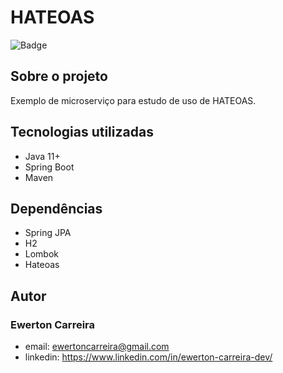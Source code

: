 # HATEOAS

![Badge](https://img.shields.io/badge/license-MIT-green?style=for-the-badge)

## Sobre o projeto

Exemplo de microserviço para estudo de uso de HATEOAS.

## Tecnologias utilizadas

- Java 11+
- Spring Boot
- Maven

## Dependências

- Spring JPA
- H2
- Lombok
- Hateoas

## Autor

### Ewerton Carreira

- email: ewertoncarreira@gmail.com
- linkedin: https://www.linkedin.com/in/ewerton-carreira-dev/
